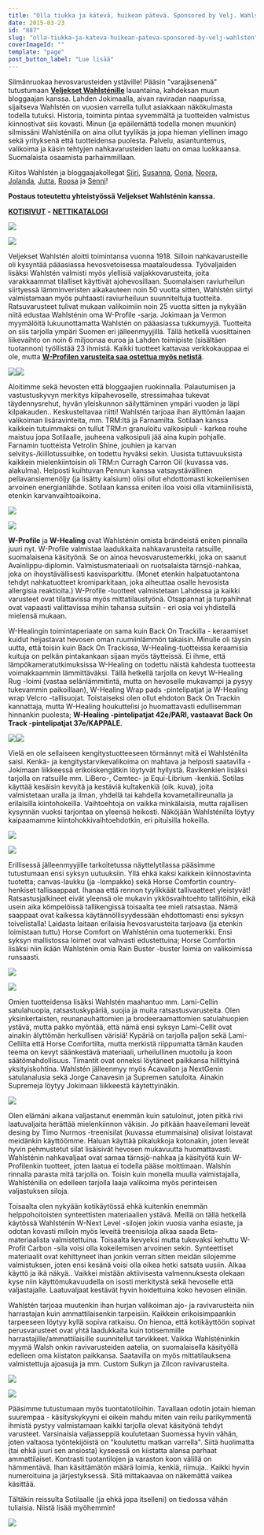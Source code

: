 ```yaml
---
title: "Olla tiukka ja kätevä, huikean pätevä. Sponsored by Velj. Wahlstén."
date: 2015-03-23
id: "887"
slug: "olla-tiukka-ja-kateva-huikean-pateva-sponsored-by-velj-wahlsten"
coverImageId: ""
template: "page"
post_button_label: "Lue lisää"
---
```


Silmänruokaa hevosvarusteiden ystäville! Pääsin "varajäsenenä" tutustumaan **[Veljekset Wahlsténille](http://www.veljwahlsten.com/fi/Etusivu/)** lauantaina, kahdeksan muun bloggaajan kanssa. Lahden Jokimaalla, aivan raviradan naapurissa, sijaitseva Wahlstén on vuosien varrella tullut asiakkaan näkökulmasta todella tutuksi. Historia, toiminta pintaa syvemmältä ja tuotteiden valmistus kiinnostivat siis kovasti. Minun (ja epäilemättä todella monen muunkin) silmissäni Wahlsténilla on aina ollut tyylikäs ja jopa hieman ylellinen imago sekä yrityksenä että tuotteidensa puolesta. Palvelu, asiantuntemus, valikoima ja käsin tehtyjen nahkavarusteiden laatu on omaa luokkaansa. Suomalaista osaamista parhaimmillaan.

Kiitos Wahlstén ja bloggaajakollegat [Siiri](http://skaskinen.blogspot.fi/), [Susanna](http://puoliverinenprinssi.blogspot.fi/), [Oona](http://ablemajor.blogspot.fi/), [Noora](http://kootussaravissa.blogspot.fi/), [Jolanda](http://arvonherra.blogspot.fi/), [Jutta](http://jokapaivaonkarkkipaiva.blogspot.fi/), [Roosa](http://roosajacolorado.blogspot.fi/) ja [Senni](http://kisamatkalla.blogspot.fi/)!

**Postaus toteutettu yhteistyössä Veljekset Wahlsténin kanssa.**

[**KOTISIVUT**](http://www.veljwahlsten.com/fi/Etusivu/) **-** [**NETTIKATALOGI**](http://epaper.fi/read/861/pA7vAA0w)

[![](/images/IMG_1897_.png)](http://3.bp.blogspot.com/-EYbbexQskaA/VQ_vaHbctdI/AAAAAAAAJVo/cVFU-uY1ntM/s1600/IMG_1897_.png)

[![](/images/IMG_2069_.png)](http://1.bp.blogspot.com/-4EvMDalSgxU/VQ_viR5mgkI/AAAAAAAAJXI/HKKmmkcL7WQ/s1600/IMG_2069_.png)

Veljekset Wahlstén aloitti toimintansa vuonna 1918. Silloin nahkavarusteille oli kysyntää pääasiassa hevosvetoisessa maataloudessa. Työvaljaiden lisäksi Wahlstén valmisti myös ylellisiä valjakkovarusteita, joita varakkaammat tilalliset käyttivät ajohevosillaan. Suomalaisen raviurheilun siirtyessä lämminveristen aikakauteen noin 50 vuotta sitten, Wahlstén siirtyi valmistamaan myös puhtaasti raviurheiluun suunniteltuja tuotteita. Ratsuvarusteet tulivat mukaan valikoimiin noin 25 vuotta sitten ja nykyään niitä edustaa Wahlsténin oma W-Profile -sarja. Jokimaan ja Vermon myymälöitä lukuunottamatta Wahlstén on pääasiassa tukkumyyjä. Tuotteita on siis tarjolla ympäri Suomen eri jälleenmyyjillä. Tällä hetkellä vuosittainen liikevaihto on noin 6 miljoonaa euroa ja Lahden toimipiste (sisältäen tuotannon) työllistää 23 ihmistä. Kaikki tuotteet kattavaa verkkokauppaa ei ole, mutta [**W-Profilen varusteita saa ostettua myös netistä**](http://www.w-profile.com/).

[![](/images/IMG_1918_.png)](http://2.bp.blogspot.com/-9XNWG50a1CE/VQ_vaBEOcfI/AAAAAAAAJVw/wANZlSB_vUI/s1600/IMG_1918_.png)[![](/images/IMG_2009_.png)](http://1.bp.blogspot.com/-vvu4iFLgiP0/VQ_x07JfKmI/AAAAAAAAJYw/n_En3XIkpf8/s1600/IMG_2009_.png)

Aloitimme sekä hevosten että bloggaajien ruokinnalla. Palautumisen ja vastustuskyvyn merkitys kilpahevoselle, stressimahaa tukevat täydennysrehut, hyvän yleiskunnon säilyttäminen ympäri vuoden ja läpi kilpakauden.. Keskusteltavaa riitti! Wahlstén tarjoaa ihan älyttömän laajan valikoiman lisäravinteita, mm. TRM:ltä ja Farnamilta. Sotilaan kanssa kaikkein tutuimmaksi on tullut TRM:n granuloitu valkosipuli - karkea rouhe maistuu jopa Sotilaalle, jauheena valkosipuli jää aina kupin pohjalle. Farnamin tuotteista Vetrolin Shine, jouhien ja karvan selvitys-/kiillotussuihke, on todettu hyväksi sekin. Uusista tuttavuuksista kaikkein mielenkiintoisin oli TRM:n Curragh Carron Oil (kuvassa vas. alakulma). Helposti kuihtuvan Pennun kanssa vatsaystävällinen pellavansiemenöljy (ja lisätty kalsium) olisi ollut ehdottomasti kokeilemisen arvoinen energianlähde. Sotilaan kanssa eniten iloa voisi olla vitamiinilisistä, etenkin karvanvaihtoaikoina.

[![](/images/IMG_2017_.png)](http://1.bp.blogspot.com/-LwT6Y-qfKNM/VQ_w1mivacI/AAAAAAAAJYE/mkl-LHXQZYA/s1600/IMG_2017_.png)

[![](/images/IMG_1954_.png)](http://3.bp.blogspot.com/-utc_YDlCL3k/VQ_w1m80tBI/AAAAAAAAJYA/h94ZIFjzRGU/s1600/IMG_1954_.png)

**W-Profile** ja **W-Healing** ovat Wahlsténin omista brändeistä eniten pinnalla juuri nyt. W-Profile valmistaa laadukkaita nahkavarusteita ratsuille, suomalaisena käsityönä. Se on ainoa hevosvarustemerkki, joka on saanut Avainlippu-diplomin. Valmistusmateriaali on ruotsalaista tärnsjö-nahkaa, joka on ihoystävällisesti kasvisparkittu. (Monet etenkin halpatuotantona tehdyt nahkatuotteet kromiparkitaan, joka aiheuttaa osalle hevosista allergisia reaktioita.) W-Profile -tuotteet valmistetaan Lahdessa ja kaikki varusteet ovat tilattavissa myös mittatilaustyönä. Otsapannat ja turpahihnat ovat vapaasti valittavissa mihin tahansa suitsiin - eri osia voi yhdistellä mielensä mukaan.

W-Healingin toimintaperiaate on sama kuin Back On Trackilla - keraamiset kuidut heijastavat hevosen oman ruumiinlämmön takaisin. Minulle oli täysin uutta, että toisin kuin Back On Trackissa, W-Healing-tuotteissa keraamisia kuituja on pelkän pintakankaan sijaan myös täytteissä. Ei ihme, että lämpökameratutkimuksissa W-Healing on todettu näistä kahdesta tuotteesta voimakkaammin lämmittäväksi. Tällä hetkellä tarjolla on kevyt W-Healing Rug -loimi (vastaa selänlämmitintä, mutta on hevoselle mukavampi ja pysyy tukevammin paikoillaan), W-Healing Wrap pads -pintelipatjat ja W-Healing wrap Velcro -tallisuojat. Toistaiseksi olen ollut ehdoton Back On Trackin kannattaja, mutta W-Healing houkuttelisi jo huomattavasti edullisemman hinnankin puolesta; **W-Healing -pintelipatjat 42e/PARI, vastaavat Back On Track -pintelipatjat 37e/KAPPALE**.

[![](/images/IMG_1924_.png)](http://3.bp.blogspot.com/-Z8a7_-k_zIw/VQ_w_j6x4kI/AAAAAAAAJYQ/VOqf8imsqTo/s1600/IMG_1924_.png)[![](/images/IMG_1940_.png)](http://3.bp.blogspot.com/-COfKdxW2X9o/VQ_w_jlAY9I/AAAAAAAAJYU/pp3T7b3n0tg/s1600/IMG_1940_.png)

Vielä en ole sellaiseen kengitystuotteeseen törmännyt mitä ei Wahlsténilta saisi. Kenkä- ja kengitystarvikevalikoima on mahtava ja helposti saatavilla - Jokimaan liikkeessä erikoiskengätkin löytyvät hyllystä. Ravikenkien lisäksi tarjolla on ratsuille mm. LiBero-, Cemtec- ja Equi-Librium -kenkiä. Sotilas käyttää kesäisin kevyitä ja kestäviä kultakenkiä (oik. kuva), joita valmistetaan uralla ja ilman, yhdellä tai kahdella kovametallireunalla ja erilaisilla kiintohokeilla. Vaihtoehtoja on vaikka minkälaisia, mutta rajallisen kysynnän vuoksi tarjontaa on yleensä heikosti. Näköjään Wahlsténilta löytyy kaipaamamme kiintohokkivaihtoehdotkin, eri pituisilla hokeilla.

[![](/images/IMG_1973_.png)](http://3.bp.blogspot.com/-zu-ZYLh9QPg/VQ_xjNwD1yI/AAAAAAAAJYg/QLhcJW7K4v8/s1600/IMG_1973_.png)

[![](/images/IMG_1982_.png)](http://1.bp.blogspot.com/-q3II3sfm8es/VQ_xjCn2AqI/AAAAAAAAJYk/EtJhWREwJO4/s1600/IMG_1982_.png)

Erillisessä jälleenmyyjille tarkoitetussa näyttelytilassa pääsimme tutustumaan ensi syksyn uutuuksiin. Yllä ehkä kaksi kaikkein kiinnostavinta tuotetta; canvas-laukku (ja -lompakko) sekä Horse Comfortin country-henkiset tallisaappaat. Ihanaa että rennon tyylikkäät tallivaatteet yleistyvät! Ratsastusjalkineet eivät yleensä ole mukavin ykkösvaihtoehto tallitöihin, eikä usein aika kömpelöissä tallikengissä toisaalta tee mieli ratsastaa. Nämä saappaat ovat kaikessa käytännöllisyydessään ehdottomasti ensi syksyn toivelistalla! Laidasta laitaan erilaisia hevosvarusteita tarjoava (ja etenkin loimistaan tuttu) Horse Comfort on Wahlsténin oma tuotemerkki. Ensi syksyn mallistossa loimet ovat vahvasti edustettuina; Horse Comfortin lisäksi niin ikään Wahlsténin omia Rain Buster -buster loimia on valikoimissa runsaasti.

[![](/images/IMG_1966_.png)](http://3.bp.blogspot.com/-PeYEqAnijsU/VQ_yfFxZ-6I/AAAAAAAAJY4/B3S2FGuCg0g/s1600/IMG_1966_.png)

[![](/images/IMG_1989_.png)](http://2.bp.blogspot.com/-mY0xHlbSxCY/VQ_yfAbQucI/AAAAAAAAJY8/YLhEut14EHc/s1600/IMG_1989_.png)

Omien tuotteidensa lisäksi Wahlstén maahantuo mm. Lami-Cellin satulahuopia, ratsastuskypäriä, suojia ja muita ratsastusvarusteita. Olen yksinkertaisten, reunanauhattomien ja brodeeraamattomien satulahuopien ystävä, mutta pakko myöntää, että nämä ensi syksyn Lami-Cellit ovat ainakin älyttömän herkullisen värisiä! Kypäriä on tarjolla paljon sekä Lami-Cellilta että Horse Comfortilta, mutta merkistä riippumatta tämän kauden teema on kevyt säänkestävä materiaali, urheilullinen muotoilu ja koon säätömahdollisuus. Timantit ovat onneksi löytäneet paikkansa hillittyinä yksityiskohtina. Wahlstén jälleenmyy myös Acavallon ja NextGenin satulanalusia sekä Jorge Canavesin ja Supremen satuloita. Ainakin Supremeja löytyy Jokimaan liikkeestä käytettyinäkin.

[![](/images/IMG_2008_.png)](http://4.bp.blogspot.com/-te7AI56Ln84/VQ_y80oOGDI/AAAAAAAAJZM/6ZvTchXV9NY/s1600/IMG_2008_.png)

Olen elämäni aikana valjastanut enemmän kuin satuloinut, joten pitkä rivi laatuvaljaita herättää mielenkiinnon väkisin. Jo pitkään haaveilemani leveät desing by Timo Nurmos -treenisilat (kuvassa etummaisina) olisivat loistavat meidänkin käyttöömme. Haluan käyttää pikalukkoja kotonakin, joten leveät hyvin pehmustetut silat lisäisivät hevosen mukavuutta huomattavasti. Wahlsténin nahkavaljaat ovat samaa tärnsjö-nahkaa ja käsityötä kuin W-Profilenkin tuotteet, joten laatua ei todella pääse moittimaan. Walshin rinnalla parasta mitä tarjolla on. Toisin kuin monella muulla valmistajalla, Wahlsténilla on edelleen tarjolla laaja valikoima myös perinteisen valjastuksen siloja.

Toisaalta olen nykyään kotikäytössä ehkä kuitenkin enemmän helppohoitoisten synteettisten materiaalien ystävä. Meillä on tällä hetkellä käytössä Wahlsténin W-Next Level -silojen jokin vuosia vanha esiaste, ja odotan kovasti milloin myös leveitä treenisiloja alkaa saada Beta-materiaalista valmistettuina. Toisaalta kevyeksi mutta tukevaksi kehuttu W-Profit Carbon -sila voisi olla kokeilemisen arvoinen sekin. Synteettiset materiaalit ovat kehittyneet ihan jonkin verran sitten meidän silojemme valmistuksen, joten ensi kesänä voisi olla oikea hetki satsata uusiin. Alkaa käyttö ja ikä näkyä.. Vaikkei mistään aktiivisesta valmennuksesta olekaan kyse niin käyttömukavuudella on isosti merkitystä sekä hevoselle että valjastajalle. Laatuvaljaat kestävät hyvin hoidettuina koko hevosen eliniän.

Wahlstén tarjoaa muutenkin ihan hurjan valikoiman ajo- ja ravivarusteita niin harrastajan kuin ammattilaisenkin tarpeisiin. Kaikkein erikoisimpaankin tarpeeseen löytyy kyllä sopiva ratkaisu. On hienoa, että kotikäyttöön sopivat perusvarusteet ovat yhtä laadukkaita kuin totisemmille harrastajille/ammattilaisille suunnitellut tarvikkeet. Vaikka Wahlsténinkin myymä Walsh onkin ravivarusteiden aatelia, on suomalaisella käsityöllä edelleen oma kiistaton paikkansa. Saatavilla on myös mittatilauksena valmistettuja ajoasuja ja mm. Custom Sulkyn ja Zilcon ravivarusteita.

[![](/images/IMG_2036_.png)](http://3.bp.blogspot.com/-eR4TDUVXfQw/VQ_zTY0TMTI/AAAAAAAAJZg/Ko3A35dZWCE/s1600/IMG_2036_.png)

[![](/images/IMG_2038_.png)](http://2.bp.blogspot.com/-N7PijAQMlwQ/VQ_zTfDF_AI/AAAAAAAAJZ0/NXaWEBbQ2ow/s1600/IMG_2038_.png)

Pääsimme tutustumaan myös tuontatotiloihin. Tavallaan odotin jotain hieman suurempaa - käsityskykyyni ei oikein mahdu miten vain reilu parikymmentä ihmistä pystyy valmistamaan kaikki tarjolla olevat käsityönä tehdyt varusteet. Varsinaisia valjasseppiä koulutetaan Suomessa hyvin vähän, joten valtaosa työntekijöistä on "koulutettu matkan varrella". Siitä huolimatta (tai ehkä juuri sen ansiosta) kyseessä on kiistatta alansa parhaat ammattilaiset. Kontrasti tuotantilojen ja varaston koon välillä on hämmentävä. Ihan käsittämätön määrä loimia, kenkiä, riimuja.. Kaikki hyvin numeroituina ja järjestyksessä. Sitä mittakaavaa on näkemättä vaikea käsittää.

Tältäkin reissulta Sotilaalle (ja ehkä jopa itselleni) on tiedossa vähän tuliaisia. Niistä lisää myöhemmin!

[![](/images/IMG_2052_.png)](http://3.bp.blogspot.com/-AX9E9WX1GtE/VRCL7nZf55I/AAAAAAAAJaM/eKGspuScBtU/s1600/IMG_2052_.png)
